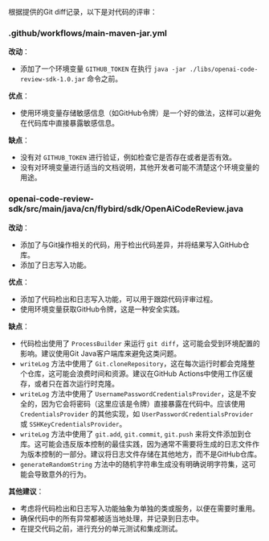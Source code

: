 根据提供的Git diff记录，以下是对代码的评审：

### .github/workflows/main-maven-jar.yml

**改动**：
- 添加了一个环境变量 `GITHUB_TOKEN` 在执行 `java -jar ./libs/openai-code-review-sdk-1.0.jar` 命令之前。

**优点**：
- 使用环境变量存储敏感信息（如GitHub令牌）是一个好的做法，这样可以避免在代码库中直接暴露敏感信息。

**缺点**：
- 没有对 `GITHUB_TOKEN` 进行验证，例如检查它是否存在或者是否有效。
- 没有对环境变量进行适当的文档说明，其他开发者可能不清楚这个环境变量的用途。

### openai-code-review-sdk/src/main/java/cn/flybird/sdk/OpenAiCodeReview.java

**改动**：
- 添加了与Git操作相关的代码，用于检出代码差异，并将结果写入GitHub仓库。
- 添加了日志写入功能。

**优点**：
- 添加了代码检出和日志写入功能，可以用于跟踪代码评审过程。
- 使用环境变量获取GitHub令牌，这是一种安全实践。

**缺点**：
- 代码检出使用了 `ProcessBuilder` 来运行 `git diff`，这可能会受到环境配置的影响。建议使用Git Java客户端库来避免这类问题。
- `writeLog` 方法中使用了 `Git.cloneRepository`，这在每次运行时都会克隆整个仓库，这可能会浪费时间和资源。建议在GitHub Actions中使用工作区缓存，或者只在首次运行时克隆。
- `writeLog` 方法中使用了 `UsernamePasswordCredentialsProvider`，这是不安全的，因为它会将密码（这里应该是令牌）直接暴露在代码中。应该使用 `CredentialsProvider` 的其他实现，如 `UserPasswordCredentialsProvider` 或 `SSHKeyCredentialsProvider`。
- `writeLog` 方法中使用了 `git.add`, `git.commit`, `git.push` 来将文件添加到仓库。这可能会违反版本控制的最佳实践，因为通常不需要将生成的日志文件作为版本控制的一部分。建议将日志文件存储在其他地方，而不是GitHub仓库。
- `generateRandomString` 方法中的随机字符串生成没有明确说明字符集，这可能会导致意外的行为。

**其他建议**：
- 考虑将代码检出和日志写入功能抽象为单独的类或服务，以便在需要时重用。
- 确保代码中的所有异常都被适当地处理，并记录到日志中。
- 在提交代码之前，进行充分的单元测试和集成测试。